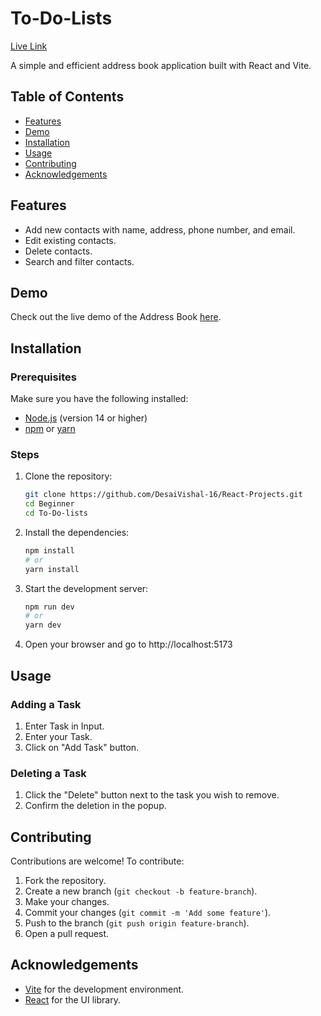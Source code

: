 # To-Do-Lists

[Live Link](https://todolists-r16.netlify.app)

A simple and efficient address book application built with React and Vite.

## Table of Contents

- [Features](#features)
- [Demo](#demo)
- [Installation](#installation)
- [Usage](#usage)
- [Contributing](#contributing)
- [Acknowledgements](#acknowledgements)

## Features

- Add new contacts with name, address, phone number, and email.
- Edit existing contacts.
- Delete contacts.
- Search and filter contacts.

## Demo

Check out the live demo of the Address Book [here](https://todolists-r16.netlify.app).

## Installation

### Prerequisites

Make sure you have the following installed:

- [Node.js](https://nodejs.org/) (version 14 or higher)
- [npm](https://www.npmjs.com/) or [yarn](https://yarnpkg.com/)

### Steps

1. Clone the repository:
   ```bash
   git clone https://github.com/DesaiVishal-16/React-Projects.git
   cd Beginner
   cd To-Do-lists
   ```
2. Install the dependencies:
   ```bash
   npm install
   # or
   yarn install
   ```
3. Start the development server:

   ```bash
   npm run dev
   # or
   yarn dev
   ```

4. Open your browser and go to http://localhost:5173

## Usage

### Adding a Task

1. Enter Task in Input.
2. Enter your Task.
3. Click on "Add Task" button.

### Deleting a Task

1. Click the "Delete" button next to the task you wish to remove.
2. Confirm the deletion in the popup.

## Contributing

Contributions are welcome! To contribute:

1. Fork the repository.
2. Create a new branch (`git checkout -b feature-branch`).
3. Make your changes.
4. Commit your changes (`git commit -m 'Add some feature'`).
5. Push to the branch (`git push origin feature-branch`).
6. Open a pull request.

## Acknowledgements

- [Vite](https://vitejs.dev/) for the development environment.
- [React](https://reactjs.org/) for the UI library.
